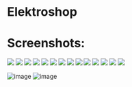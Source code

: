 # Elektroshop


# Screenshots:

<img src="https://user-images.githubusercontent.com/61249196/111186254-21583080-85b3-11eb-97fc-3a0da7ea0e12.png" />
<img src="https://user-images.githubusercontent.com/61249196/111186552-6bd9ad00-85b3-11eb-8dcf-b7ea00ba2942.png" />
<img src="https://user-images.githubusercontent.com/61249196/111186726-9592d400-85b3-11eb-82a3-17592a15038f.png" />
<img src="https://user-images.githubusercontent.com/61249196/111186805-a93e3a80-85b3-11eb-94ed-22db9daf2ba8.png" />
<img src="https://user-images.githubusercontent.com/61249196/111186874-bc510a80-85b3-11eb-8c26-09ffbff03145.png" />
<img src="https://user-images.githubusercontent.com/61249196/111187068-eefb0300-85b3-11eb-9f58-1d8b184e3aaf.png" />
<img src="https://user-images.githubusercontent.com/61249196/111187545-616be300-85b4-11eb-9ab0-e558d95611c2.png" />
<img src="https://user-images.githubusercontent.com/61249196/111187591-6af54b00-85b4-11eb-8fc4-029d944cba12.png" />
<img src="https://user-images.githubusercontent.com/61249196/111187948-d0e1d280-85b4-11eb-9cbd-7e142eed6751.png" />
<img src="https://user-images.githubusercontent.com/61249196/111188014-dfc88500-85b4-11eb-8a3c-9c27c197b39d.png" />
<img src="https://user-images.githubusercontent.com/61249196/111188109-f7077280-85b4-11eb-8412-a0d22b256537.png" />
<img src="https://user-images.githubusercontent.com/61249196/111188161-0981ac00-85b5-11eb-8b70-bad444beed37.png" />
<img src="https://user-images.githubusercontent.com/61249196/111188014-dfc88500-85b4-11eb-8a3c-9c27c197b39d.png" />
<img src="https://user-images.githubusercontent.com/61249196/111188109-f7077280-85b4-11eb-8412-a0d22b256537.png" />


![image](https://user-images.githubusercontent.com/61249196/111188291-333ad300-85b5-11eb-90ef-00d0f57771d1.png)
![image](https://user-images.githubusercontent.com/61249196/111188336-3df56800-85b5-11eb-938c-54458b90ba76.png)
